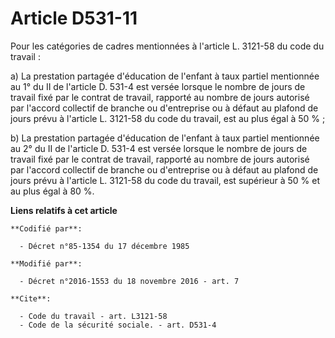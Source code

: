 # Article D531-11

Pour les catégories de cadres mentionnées à l'article L. 3121-58 du code du travail : 

a) La prestation partagée d'éducation de l'enfant à taux partiel mentionnée au 1° du II de l'article D. 531-4 est versée
lorsque le nombre de jours de travail fixé par le contrat de travail, rapporté au nombre de jours autorisé par l'accord
collectif de branche ou d'entreprise ou à défaut au plafond de jours prévu à l'article L. 3121-58 du code du travail, est au
plus égal à 50 % ; 

b) La prestation partagée d'éducation de l'enfant à taux partiel mentionnée au 2° du II de l'article D. 531-4 est versée
lorsque le nombre de jours de travail fixé par le contrat de travail, rapporté au nombre de jours autorisé par l'accord
collectif de branche ou d'entreprise ou à défaut au plafond de jours prévu à l'article L. 3121-58 du code du travail, est
supérieur à 50 % et au plus égal à 80 %.

**Liens relatifs à cet article**

	**Codifié par**:

	  - Décret n°85-1354 du 17 décembre 1985

	**Modifié par**:

	  - Décret n°2016-1553 du 18 novembre 2016 - art. 7

	**Cite**:

	  - Code du travail - art. L3121-58
	  - Code de la sécurité sociale. - art. D531-4
